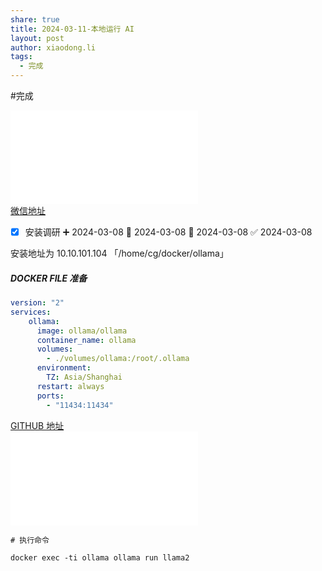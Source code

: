 ```yaml
---  
share: true  
title: 2024-03-11-本地运行 AI  
layout: post  
author: xiaodong.li  
tags:  
  - 完成  
---  
```

  
  
#完成   
  
![43.7k star! 轻松在本地运行Llama2、Gemma等多种大模型，无需GPU！ (2024_3_8 上午10_54_45).html](./%E7%94%9F%E6%B4%BB/%E9%99%84%E4%BB%B6/43.7k%20star!%20%E8%BD%BB%E6%9D%BE%E5%9C%A8%E6%9C%AC%E5%9C%B0%E8%BF%90%E8%A1%8CLlama2%E3%80%81Gemma%E7%AD%89%E5%A4%9A%E7%A7%8D%E5%A4%A7%E6%A8%A1%E5%9E%8B%EF%BC%8C%E6%97%A0%E9%9C%80GPU%EF%BC%81%20(2024_3_8%20%E4%B8%8A%E5%8D%8810_54_45).html.md)  
[微信地址](https://mp.weixin.qq.com/s/CqtvMA5jjJivudcHyd2Mag)  
  
  
- [x] 安装调研 ➕ 2024-03-08 🛫 2024-03-08 📅 2024-03-08 ✅ 2024-03-08  
  
安装地址为 10.10.101.104 「/home/cg/docker/ollama」  
##### DOCKER FILE 准备  
  
```yaml  
version: "2"  
services:  
    ollama:  
      image: ollama/ollama  
      container_name: ollama  
      volumes:  
        - ./volumes/ollama:/root/.ollama  
      environment:  
        TZ: Asia/Shanghai  
      restart: always  
      ports:  
        - "11434:11434"  
```  
  
  
[GITHUB 地址](https://hub.docker.com/r/ollama/ollama)  
![ollama_ollama - Docker Image _ Docker Hub (2024_3_8 上午11_05_58).html](./%E7%94%9F%E6%B4%BB/%E9%99%84%E4%BB%B6/ollama_ollama%20-%20Docker%20Image%20_%20Docker%20Hub%20(2024_3_8%20%E4%B8%8A%E5%8D%8811_05_58).html.md)  
  
```shell  
# 执行命令  
  
docker exec -ti ollama ollama run llama2  
```  
  
